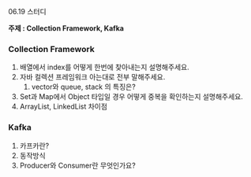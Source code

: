 06.19 스터디

**주제 : Collection Framework, Kafka**

### Collection Framework
1. 배열에서 index를 어떻게 한번에 찾아내는지 설명해주세요.
2. 자바 컬렉션 프레임워크 아는대로 전부 말해주세요.
   1. vector와 queue, stack 의 특징은?
3. Set과 Map에서 Object 타입일 경우 어떻게 중복을 확인하는지 설명해주세요.
4. ArrayList, LinkedList 차이점

### Kafka
1. 카프카란?
2. 동작방식
3. Producer와 Consumer란 무엇인가요?
